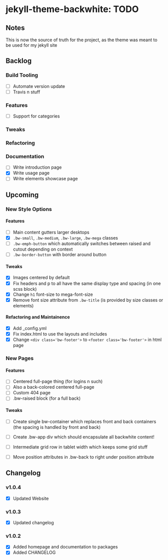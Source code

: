 jekyll-theme-backwhite: TODO
===========================================================

Notes
-----------------------------------------------------------

This is now the source of truth for the project, as the
theme was meant to be used for my jekyll site

Backlog
-----------------------------------------------------------

### Build Tooling

- [ ] Automate version update
- [ ] Travis n stuff

### Features

- [ ] Support for categories

### Tweaks

### Refactoring

### Documentation

- [ ] Write introduction page
- [x] Write usage page
- [ ] Write elements showcase page

Upcoming
-----------------------------------------------------------

### New Style Options

#### Features

- [ ] Main content gutters larger desktops
- [x] `.bw-small`, `.bw-medium`, `.bw-large`, 
        `.bw-mega` classes
- [ ] `.bw-emph-button` which automatically switches between 
        raised and cutout depending on context
- [ ] `.bw-border-button` with border around button

#### Tweaks

- [x] Images centered by default
- [x] Fix headers and p to all have the same display type 
        and spacing (in one scss block)
- [x] Change `h1` font-size to mega-font-size
- [x] Remove font size attribute from `.bw-title` (is
        provided by size classes or elements)

#### Refactoring and Maintainence

- [x] Add _config.yml
- [x] Fix index.html to use the layouts and includes
- [x] Change `<div class='bw-footer'>` to 
        `<footer class='bw-footer'>` in html page

### New Pages

#### Features

- [ ] Centered full-page thing (for logins n such)
- [ ] Also a back-colored centered full-page
- [ ] Custom 404 page
- [ ] .bw-raised block (for a full back)

#### Tweaks

- [ ] Create single bw-container which replaces 
front and back containers (the spacing is handled by 
front and back)
- [ ] Create .bw-app div which should encapsulate 
all backwhite content!
- [ ] Intermediate grid row in tablet width which 
keeps some grid stuff
- [ ] Move position attributes in .bw-back to right 
under position attribute


Changelog
-----------------------------------------------------------

### v1.0.4

- [x] Updated Website

### v1.0.3

- [x] Updated changelog

### v1.0.2

- [x] Added homepage and documentation to packages
- [x] Added CHANGELOG
